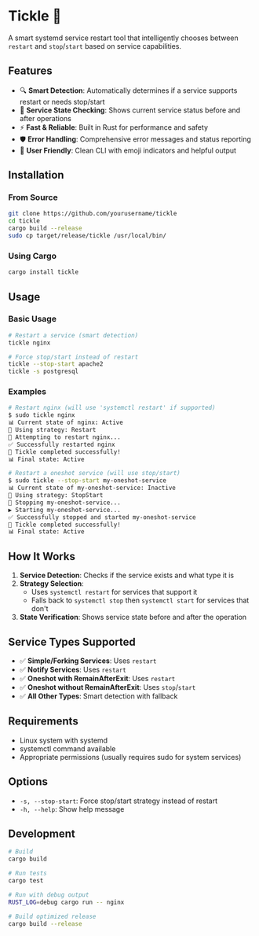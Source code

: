 # Tickle 🎯

A smart systemd service restart tool that intelligently chooses between `restart` and `stop`/`start` based on service capabilities.

## Features

- 🔍 **Smart Detection**: Automatically determines if a service supports restart or needs stop/start
- 🎯 **Service State Checking**: Shows current service status before and after operations  
- ⚡ **Fast & Reliable**: Built in Rust for performance and safety
- 🛡️ **Error Handling**: Comprehensive error messages and status reporting
- 🎨 **User Friendly**: Clean CLI with emoji indicators and helpful output

## Installation

### From Source
```bash
git clone https://github.com/yourusername/tickle
cd tickle
cargo build --release
sudo cp target/release/tickle /usr/local/bin/
```

### Using Cargo
```bash
cargo install tickle
```

## Usage

### Basic Usage
```bash
# Restart a service (smart detection)
tickle nginx

# Force stop/start instead of restart
tickle --stop-start apache2
tickle -s postgresql
```

### Examples
```bash
# Restart nginx (will use 'systemctl restart' if supported)
$ sudo tickle nginx
📊 Current state of nginx: Active
🎯 Using strategy: Restart
🔄 Attempting to restart nginx...
✅ Successfully restarted nginx
🎉 Tickle completed successfully!
📊 Final state: Active

# Restart a oneshot service (will use stop/start)
$ sudo tickle --stop-start my-oneshot-service
📊 Current state of my-oneshot-service: Inactive
🎯 Using strategy: StopStart
🛑 Stopping my-oneshot-service...
▶️ Starting my-oneshot-service...
✅ Successfully stopped and started my-oneshot-service
🎉 Tickle completed successfully!
📊 Final state: Active
```

## How It Works

1. **Service Detection**: Checks if the service exists and what type it is
2. **Strategy Selection**: 
   - Uses `systemctl restart` for services that support it
   - Falls back to `systemctl stop` then `systemctl start` for services that don't
3. **State Verification**: Shows service state before and after the operation

## Service Types Supported

- ✅ **Simple/Forking Services**: Uses `restart`
- ✅ **Notify Services**: Uses `restart` 
- ✅ **Oneshot with RemainAfterExit**: Uses `restart`
- ✅ **Oneshot without RemainAfterExit**: Uses `stop`/`start`
- ✅ **All Other Types**: Smart detection with fallback

## Requirements

- Linux system with systemd
- systemctl command available
- Appropriate permissions (usually requires sudo for system services)

## Options

- `-s, --stop-start`: Force stop/start strategy instead of restart
- `-h, --help`: Show help message

## Development

```bash
# Build
cargo build

# Run tests
cargo test

# Run with debug output
RUST_LOG=debug cargo run -- nginx

# Build optimized release
cargo build --release
```

